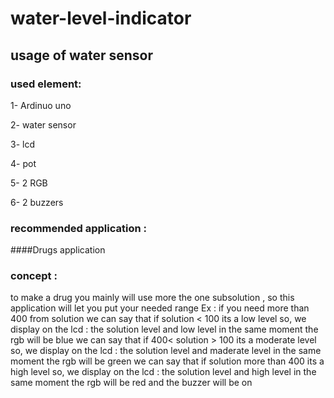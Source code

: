 # water-level-indicator
## usage of water sensor

### used element:
 1- Ardinuo uno

 2- water sensor

 3- lcd

 4- pot

 5- 2 RGB

 6- 2 buzzers

### recommended application :
####Drugs application

### concept :
to make a drug you mainly will use more the one subsolution , so this application will let you put your needed range Ex : if you need more than 400 from solution we can say that if solution < 100 its a low level so, we display on the lcd : the solution level and low level in the same moment the rgb will be blue we can say that if 400< solution > 100 its a moderate level so, we display on the lcd : the solution level and maderate level in the same moment the rgb will be green we can say that if solution more than 400 its a high level so, we display on the lcd : the solution level and high level in the same moment the rgb will be red and the buzzer will be on
